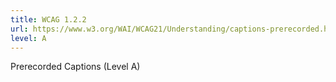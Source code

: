 ```yaml
---
title: WCAG 1.2.2
url: https://www.w3.org/WAI/WCAG21/Understanding/captions-prerecorded.html
level: A
---
```

Prerecorded Captions (Level A)
